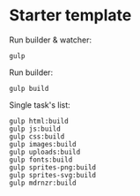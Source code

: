 # Starter template

Run builder & watcher:
```
gulp
```

Run builder:
```
gulp build
```

Single task's list:
```
gulp html:build
gulp js:build
gulp css:build
gulp images:build
gulp uploads:build
gulp fonts:build
gulp sprites-png:build
gulp sprites-svg:build
gulp mdrnzr:build
```